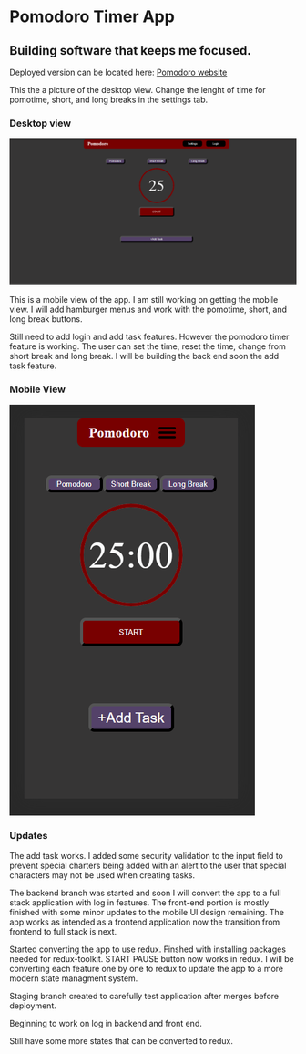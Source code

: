 # Pomodoro Timer App

## Building software that keeps me focused. 

Deployed version can be located here: [Pomodoro website](https://pomodoro-timer-qnxi.onrender.com)

This the a picture of the desktop view. Change the lenght of time for pomotime, short, and long breaks in the settings tab.  

### Desktop view
![appPhoto](./frontend/public/1.PNG)

This is a mobile view of the app. I am still working on getting the mobile view. I will add hamburger menus and work with the pomotime, short, and long break buttons. 

Still need to add login and add task features. However the pomodoro timer feature is working. The user can set the time, reset the time, change from short break and long break. I will be building the back end soon the add task feature.  

### Mobile View
![mobileView](./frontend/public/2.PNG)


### Updates

The add task works. I added some security validation to the input field to prevent special charters being added with an alert to the user that special characters may not be used when creating tasks. 

The backend branch was started and soon I will convert the app to a full stack application with log in features. The front-end portion is mostly finished with some minor updates to the mobile UI design remaining. The app works as intended as a frontend application now the transition from frontend to full stack is next. 

Started converting the app to use redux. Finshed with installing packages needed for redux-toolkit. START PAUSE button now works in redux. I will be converting each feature one by one to redux to update the app to a more modern state managment system. 

Staging branch created to carefully test application after merges before deployment.

Beginning to work on log in backend and front end. 

Still have some more states that can be converted to redux. 
